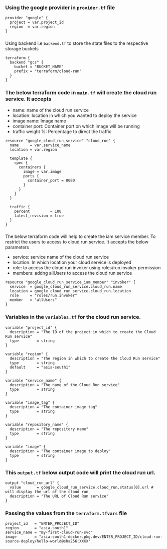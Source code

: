 ### Using the google provider in `provider.tf` file

```
provider "google" {
  project = var.project_id
  region  = var.region
}
```

###
Using backend i.e `backend.tf` to store the state files to the respective storage buckets

```
terraform {
  backend "gcs" {
    bucket = "BUCKET_NAME"
    prefix = "terraform/cloud-run"
  }
}
```
### The below terraform code in `main.tf` will create the cloud run service. It accepts 
- name: name of the cloud run service 
- location: location in which you wanted to deploy the service
- image name: Image name
- container port: Container port on which image will be running
- traffic weight %: Percentage to direct the traffic
```
resource "google_cloud_run_service" "cloud_run" {
  name     = var.service_name
  location = var.region

  template {
    spec {
      containers {
        image = var.image
        ports {
          container_port = 8080
        }
      }
    }
  }

  traffic {
    percent         = 100
    latest_revision = true
  }
}
```

### 
The below terraform code will help to create the iam service member. To restrict the users to access to cloud run service. It accepts the below parameters
- service: service name of the cloud run service
- location: In which location your cloud service is deployed
- role: to access the cloud run invoker using roles/run.invoker permission
- members: addng allUsers to access the cloud run service
```
resource "google_cloud_run_service_iam_member" "invoker" {
  service  = google_cloud_run_service.cloud_run.name
  location = google_cloud_run_service.cloud_run.location
  role     = "roles/run.invoker" 
  member   = "allUsers"        
}
```

### Variables in the `variables.tf` for the cloud run service.

```
variable "project_id" {
  description = "The ID of the project in which to create the Cloud Run service"
  type        = string
}

variable "region" {
  description = "The region in which to create the Cloud Run service"
  type        = string
  default     = "asia-south1"
}

variable "service_name" {
  description = "The name of the Cloud Run service"
  type        = string
}

variable "image_tag" {
  description = "The container image tag"
  type        = string
}

variable "repository_name" {
  description = "The repository name"
  type        = string
}

variable "image" {
  description = "The container image to deploy"
  type        = string
}
```

### This `output.tf` below output code will print the cloud run url.

```
output "cloud_run_url" {
  value       = google_cloud_run_service.cloud_run.status[0].url # will display the url of the cloud run
  description = "The URL of Cloud Run service"
}
```


### Passing the values from the `terraform.tfvars` file

```
project_id   = "ENTER_PROJECT_ID"
region       = "asia-south1"
service_name = "my-first-cloud-run-svc"
image        = "asia-south1-docker.pkg.dev/ENTER_PROJECT_ID/cloud-run-source-deploy/hello-world@sha256:XXXX"
```